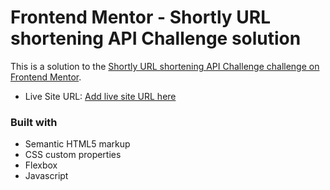 # Frontend Mentor - Shortly URL shortening API Challenge solution

This is a solution to the [Shortly URL shortening API Challenge challenge on Frontend Mentor](https://www.frontendmentor.io/challenges/url-shortening-api-landing-page-2ce3ob-G). 

- Live Site URL: [Add live site URL here](https://your-live-site-url.com)

### Built with

- Semantic HTML5 markup
- CSS custom properties
- Flexbox
- Javascript



